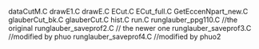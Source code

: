 dataCutM.C
drawE1.C
drawE.C
ECut.C
ECut_full.C
GetEccenNpart_new.C
glauberCut_bk.C
glauberCut.C
hist.C
run.C
runglauber_ppg110.C        //the original
runglauber_saveprof2.C    // the newer one
runglauber_saveprof3.C   //modified by phuo
runglauber_saveprof4.C   //modified by phuo2
